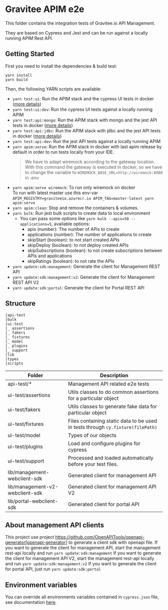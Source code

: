 # Gravitee APIM e2e

This folder contains the integration tests of Gravitee.io API Management.

They are based on Cypress and Jest and can be run against a locally running APIM Rest API.


## Getting Started

First you need to install the dependencies & build test:

```shell
yarn install
yarn build
```

Then, the following YARN scripts are available:
 - `yarn test:ui`: Run the APIM stack and the cypress UI tests in docker ([more details](./docker/ui-tests/README.md))
 - `yarn test:ui:dev`: Run the cypress UI tests against a locally running APIM
 - `yarn test:api:mongo`: Run the APIM stack with mongo and the jest API tests in docker ([more details](./docker/api-tests/README.md))
 - `yarn test:api:jdbc`: Run the APIM stack with jdbc and the jest API tests in docker ([more details](./docker/api-tests/README.md))
 - `yarn test:api:dev`: Run the jest API tests against a locally running APIM
 - `yarn apim:serve`: Run the APIM stack in docker with last apim release by default in order to run tests locally from your IDE.
    > We have to adapt wiremock according to the gateway location. With this command the gateway is executed in docker, so we have to change the variable to `WIREMOCK_BASE_URL=http://wiremock:8080` in .env
 - `yarn apim:serve wiremock`: To run only wiremock on docker  
   To run with latest master use this env-var `APIM_REGISTRY=graviteeio.azurecr.io APIM_TAG=master-latest yarn apim:serve`
 - `yarn apim:clean`: Stop and remove the containers & volumes.
 - `yarn bulk`: Run jest bulk scripts to create data to local environment
   - You can pass some options like `yarn bulk --apis=50 --applications=5`, available options:
       - apis (number): The number of APis to create
       - applications (number): The number of applications to create
       - skipStart (boolean): to not start created APIs
       - skipDeploy (boolean): to not deploy created APIs
       - skipSubscriptions (boolean): to not create subscriptions between APIs and applications
       - skipRatings (boolean): to not rate the APIs
 - `yarn update:sdk:management`: Generate the client for Management REST API
 - `yarn update:sdk:management:v2`: Generate the client for Management REST API V2
 - `yarn update:sdk:portal`: Generate the client for Portal REST API

## Structure

````
|api-test
|bulk
|ui-test
|_ assertions
|_ fakers
|_ fixtures
|_ model
|_ plugins
|_ support
|lib
|types
|scripts
````

| Folder 	                                | Description 	                                                                      |
|-----------------------------------------|------------------------------------------------------------------------------------|
| api-test/*     	                        | Management API related e2e tests                                                   |
| ui-test/assertions     	                | Utils classes to do common assertions for a particular object     	                |
| ui-test/fakers     	                    | Utils classes to generate fake data for particular object  	                       |
| ui-test/fixtures     	                  | Files containing static data to be used in tests through `cy.fixture(filePath)`  	 |
| ui-test/model       	                   | Types of our objects            	                                                  |
| ui-test/plugins       	                 | Load and configure plugins for cypress            	                                |
| ui-test/support       	                 | Processed and loaded automatically before your test files.            	            |
| lib/management-webclient-sdk       	    | Generated client for management API                                                |
| lib/management-v2-webclient-sdk       	 | Generated client for management API V2                                             |
| lib/portal-webclient-sdk       	        | Generated client for portal API                                                    |

## About management API clients

This project use project https://github.com/OpenAPITools/openapi-generator[openapi-generator] to generate a client sdk with openapi file.
If you want to generate the client for management API, start the management rest-api locally and run `yarn update:sdk:management`
If you want to generate the client for management API V2, start the management rest-api locally and run `yarn update:sdk:management:v2`
If you want to generate the client for portal API, just run `yarn update:sdk:portal`

## Environment variables

You can override all environments variables contained in `cypress.json` file, see documentation [here](https://docs.cypress.io/guides/guides/environment-variables#Setting).

